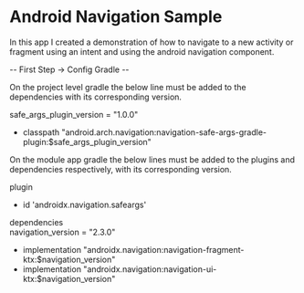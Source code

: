 # Android Navigation Sample

In this app I created a demonstration of how to navigate to a new activity or fragment using an
intent and using the android navigation component.

-- First Step -> Config Gradle --

On the project level gradle the below line must be added to the dependencies with its corresponding
version.

safe_args_plugin_version = "1.0.0"
- classpath "android.arch.navigation:navigation-safe-args-gradle-plugin:$safe_args_plugin_version"

On the module app gradle the below lines must be added to the plugins and dependencies respectively,
with its corresponding version.

plugin
- id 'androidx.navigation.safeargs'

dependencies  
navigation_version = "2.3.0"
- implementation "androidx.navigation:navigation-fragment-ktx:$navigation_version"
- implementation "androidx.navigation:navigation-ui-ktx:$navigation_version"
